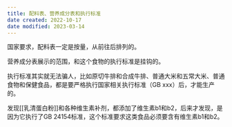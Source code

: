 ```yaml
---
title: 配料表、营养成分表和执行标准
date created: 2022-10-17
date modified: 2023-03-14
---
```


国家要求，配料表一定是按量，从前往后排列的。

营养成分表展示的范围，和这个食物的执行标准是挂钩的。

执行标准其实就无法骗人，比如原切牛排和合成牛排、普通大米和五常大米、普通食物和保健食品，都是要严格执行国家相关执行标准（GB xxx）后，才能生产的。

发现[[乳清蛋白粉]]和各种维生素补剂，都添加了维生素b1和b2，后来才发现，是因为它执行了GB 24154标准，这个标准要求这类食品必须要含有维生素b1和b2。

